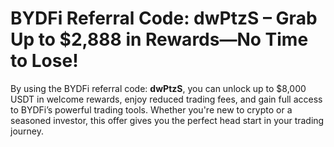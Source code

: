 # BYDFi Referral Code: dwPtzS – Grab Up to $2,888 in Rewards—No Time to Lose!
By using the BYDFi referral code: **dwPtzS**, you can unlock up to $8,000 USDT in welcome rewards, 
enjoy reduced trading fees, and gain full access to BYDFi’s powerful trading tools. Whether you're 
new to crypto or a seasoned investor, this offer gives you the perfect head start in your trading journey.
